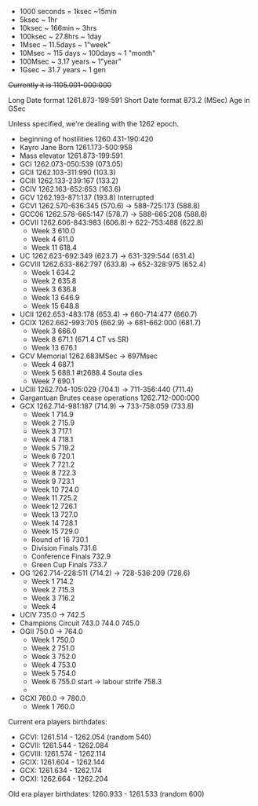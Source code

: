 * 1000 seconds = 1ksec ~15min
* 5ksec ~ 1hr
* 10ksec ~ 166min ~ 3hrs
* 100ksec ~ 27.8hrs ~ 1day
* 1Msec ~ 11.5days ~ 1"week"
* 10Msec ~ 115 days ~ 100days ~ 1 "month"
* 100Msec ~ 3.17 years ~ 1"year"
* 1Gsec ~ 31.7 years ~ 1 gen

~~Currently it is 1105.001-000:000~~

Long Date format 1261.873-199:591
Short Date format 873.2 (MSec)
Age in GSec

Unless specified, we're dealing with the 1262 epoch.

* beginning of hostilities 1260.431-190:420
* Kayro Jane Born 1261.173-500:958
* Mass elevator 1261.873-199:591
* GCI 1262.073-050:539 (073.05)
* GCII 1262.103-311:990 (103.3)
* GCIII 1262.133-239:167 (133.2)
* GCIV 1262.163-652:653 (163.6)
* GCV 1262.193-871:137 (193.8) Interrupted 
* GCVI 1262.570-636:345 (570.6) -> 588-725:173 (588.8)
* GCC06 1262.578-665:147 (578.7) -> 588-665:208 (588.6)
* GCVII 1262.606-843:983 (606.8)-> 622-753:488 (622.8)
	* Week 3 610.0
	* Week 4 611.0
	* Week 11 618.4
* UC 1262.623-692:349 (623.7) -> 631-329:544 (631.4)
* GCVIII 1262.633-862:797 (633.8) -> 652-328:975 (652.4)
	* Week 1 634.2
	* Week 2 635.8
	* Week 3 636.8
	* Week 13 646.9
	* Week 15 648.8
* UCII 1262.653-483:178 (653.4) -> 660-714:477 (660.7)
* GCIX 1262.662-993:705 (662.9) -> 681-662:000 (681.7)
	* Week 3 666.0
	* Week 8 671.1 (671.4 CT vs SR)
	* Week 13 676.1
* GCV Memorial 1262.683MSec -> 697Msec
	* Week 4 687.1
	* Week 5 688.1 #t2688.4 Souta dies
	* Week 7 690.1
* UCIII 1262.704-105:029 (704.1) -> 711-356:440 (711.4)
* Gargantuan Brutes cease operations 1262.712-000:000
* GCX 1262.714-981:187 (714.9) ->  733-758:059 (733.8)
	* Week 1 714.9
	* Week 2 715.9
	* Week 3 717.1
	* Week 4 718.1
	* Week 5 719.2
	* Week 6 720.1
	* Week 7 721.2
	* Week 8 722.3
	* Week 9 723.1
	* Week 10 724.0
	* Week 11 725.2
	* Week 12 726.1
	* Week 13 727.0
	* Week 14 728.1
	* Week 15 729.0
	* Round of 16 730.1
	* Division Finals 731.6
	* Conference Finals 732.9
	* Green Cup Finals 733.7
* OG 1262.714-228:511 (714.2) -> 728-536:209 (728.6)
	* Week 1 714.2
	* Week 2 715.3
	* Week 3 716.2
	* Week 4 
* UCIV 735.0 -> 742.5
* Champions Circuit 743.0 744.0 745.0
* OGII 750.0 -> 764.0
	* Week 1 750.0
	* Week 2 751.0
	* Week 3 752.0
	* Week 4 753.0
	* Week 5 754.0
	* Week 6 755.0 start -> labour strife 758.3
	* 
* GCXI 760.0 -> 780.0 
	* Week 1 760.0



Current era players birthdates: 

* GCVI: 1261.514 - 1262.054 (random 540)
* GCVII: 1261.544 - 1262.084
* GCVIII: 1261.574 - 1262.114
* GCIX: 1261.604 - 1262.144
* GCX: 1261.634 - 1262.174
* GCXI: 1262.664 - 1262.204

Old era player birthdates: 1260.933 - 1261.533 (random 600)

